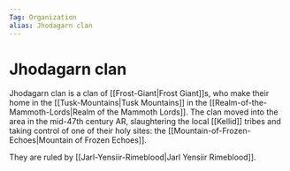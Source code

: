 ```yaml
---
Tag: Organization
alias: Jhodagarn clan
---
```

# Jhodagarn clan
Jhodagarn clan is a clan of [[Frost-Giant|Frost Giant]]s, who make their home in the [[Tusk-Mountains|Tusk Mountains]] in the [[Realm-of-the-Mammoth-Lords|Realm of the Mammoth Lords]]. The clan moved into the area in the mid-47th century AR, slaughtering the local [[Kellid]] tribes and taking control of one of their holy sites: the [[Mountain-of-Frozen-Echoes|Mountain of Frozen Echoes]]. 

They are ruled by [[Jarl-Yensiir-Rimeblood|Jarl Yensiir Rimeblood]].